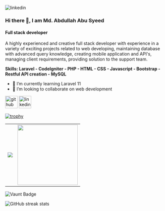 ![linkedin](https://media.licdn.com/dms/image/v2/D4D16AQEtHIvk7eG4yg/profile-displaybackgroundimage-shrink_350_1400/profile-displaybackgroundimage-shrink_350_1400/0/1702998550846?e=1730937600&v=beta&t=b1vhhHFtYywMiO0ub_9UIXKmDN9n55UDMcIHR1tQaiA)

### Hi there 👋, I am Md. Abdullah Abu Syeed
#### Full stack developer

A highly experienced and creative full stack developer with experience in a variety of exciting projects related to web developing, maintaining database with advanced query knowledge, creating mobile application and API's, managing client requirements, providing solution to the support team.

**Skills: Laravel - CodeIgniter - PHP - HTML - CSS - Javascript - Bootstrap - Restful API creation - MySQL**

- 🌱 I’m currently learning Laravel 11 
- 👯 I’m looking to collaborate on web development 


[<img src='https://cdn.jsdelivr.net/npm/simple-icons@3.0.1/icons/github.svg' alt='github' height='40'>](https://github.com/SyeedShovon)  [<img src='https://cdn.jsdelivr.net/npm/simple-icons@3.0.1/icons/linkedin.svg' alt='linkedin' height='40'>](https://www.linkedin.com/in/https://www.linkedin.com/in/md-abdullah-abu-syeed-a37a97131//)  

[![trophy](https://github-profile-trophy.vercel.app/?username=SyeedShovon)](https://github.com/ryo-ma/github-profile-trophy)

<!--[![Top Langs](https://github-readme-stats.vercel.app/api/top-langs/?username=SyeedShovon)](https://github.com/anuraghazra/github-readme-stats)-->

<!--![GitHub stats](https://github-readme-stats.vercel.app/api?username=SyeedShovon&show_icons=true&count_private=true)  -->

<table>
        <tr>
            <td>
                <img src="https://github-readme-stats.vercel.app/api?username=SyeedShovon" />
            </td>
            <td>
                <img style="height: 194px;" src="https://github-readme-stats.vercel.app/api/top-langs?username=SyeedShovon&layout=compact&langs_count=8" />
            </td>
        </tr>
</table>
  

  


![Vaunt Badge](https://api.vaunt.dev/v1/github/entities/SyeedShovon/contributions?format=svg&private=true)  

![GitHub streak stats](https://streak-stats.demolab.com/?user=SyeedShovon)  

